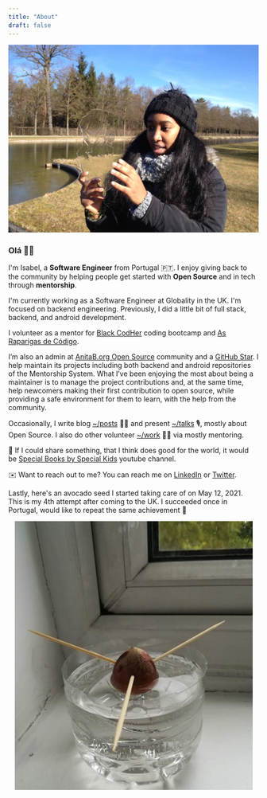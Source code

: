 ```yaml
---
title: "About"
draft: false
---
```


![Isabel in Germany all covered from cold](/images/me-out-in-the-cold.jpg)

### Olá 👋🏾

I'm Isabel, a **Software Engineer** from Portugal 🇵🇹. I enjoy giving back to the community by helping people get started with **Open Source** and in tech through **mentorship**.

I'm currently working as a Software Engineer at Globality in the UK. I'm focused on backend engineering. Previously, I did a little bit of full stack, backend, and android development.

I volunteer as a mentor for [Black CodHer](https://blackcodher.com/) coding bootcamp and [As Raparigas de Código](https://raparigasdocodigo.pt/).

I’m also an admin at [AnitaB.org Open Source](https://github.com/anitab-org) community and a [GitHub Star](https://stars.github.com/). I help maintain its projects including both backend and android repositories of the Mentorship System. What I’ve been enjoying the most about being a maintainer is to manage the project contributions and, at the same time, help newcomers making their first contribution to open source, while providing a safe environment for them to learn, with the help from the community.

Occasionally, I write blog [~/posts](/posts/) ✍🏾  and present [~/talks](/talks/) 🎙️, mostly about Open Source. I also do other volunteer [~/work](/work/) 👐🏾 via mostly mentoring.

🎲 If I could share something, that I think does good for the world, it would be [Special Books by Special Kids](https://www.youtube.com/c/SpecialBooksbySpecialKids/about) youtube channel.

✉️ Want to reach out to me? You can reach me on [LinkedIn](https://www.linkedin.com/in/isabelcmdcosta) or [Twitter](https://twitter.com/isabelcmdcosta).

Lastly, here's an avocado seed I started taking care of on May 12, 2021. This is my 4th attempt after coming to the UK. I succeeded once in Portugal, would like to repeat the same achievement 🌱

<div style="text-align:center"><img alt="avocado plant seed I planted" src="/images/may-twelve-avocado-plant.jpg"/></div>
